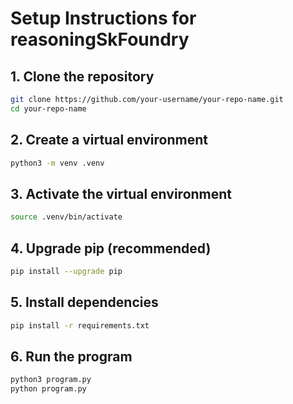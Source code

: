 # Setup Instructions for reasoningSkFoundry

## 1. Clone the repository
```zsh
git clone https://github.com/your-username/your-repo-name.git
cd your-repo-name
```

## 2. Create a virtual environment
```zsh
python3 -m venv .venv
```

## 3. Activate the virtual environment
```zsh
source .venv/bin/activate
```

## 4. Upgrade pip (recommended)
```zsh
pip install --upgrade pip
```

## 5. Install dependencies
```zsh
pip install -r requirements.txt
```

## 6. Run the program
```zsh
python3 program.py
python program.py
```
